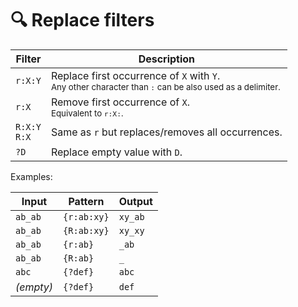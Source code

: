 # 🔍 Replace filters

| Filter           | Description                                             |
| ---------------- | ------------------------------------------------------- |
| `r:X:Y`          | Replace first occurrence of `X` with `Y`.<br><small>Any other character than `:` can be also used as a delimiter.</small> |
| `r:X`            | Remove first occurrence of `X`.<br><small>Equivalent to `r:X:`.</small> |
| `R:X:Y`<br>`R:X` | Same as `r` but replaces/removes all occurrences.       |
| `?D`             | Replace empty value with `D`.                           |

Examples:

| Input     |  Pattern    | Output  |
| --------- | ----------- | ------- |
| `ab_ab`   | `{r:ab:xy}` | `xy_ab` |
| `ab_ab`   | `{R:ab:xy}` | `xy_xy` |
| `ab_ab`   | `{r:ab}`    | `_ab`   |
| `ab_ab`   | `{R:ab}`    | `_`     |
| `abc`     | `{?def}`    | `abc`   |
| *(empty)* | `{?def}`    | `def`   |
